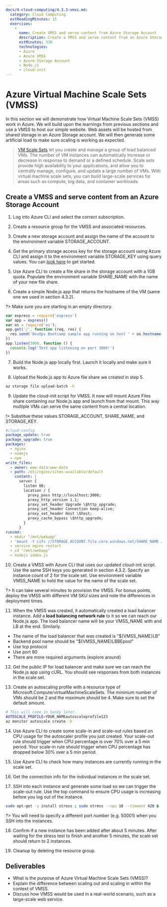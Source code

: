 ```yaml
---
docs/4-cloud-computing/4.3.3-vmss.md:
  category: Cloud Computing
  estReadingMinutes: 15
  exercises:
    -
      name: Create VMSS and serve content from Azure Storage Account
      description: Create a VMSS and serve content from an Azure Storage Account. Do this via the cli, deploying a simple node web app and provision the VM's with cloud-init.
      estMinutes: 330
      technologies:
      - Azure
      - Azure VMSS
      - Azure Storage Account
      - Node.js
      - cloud-init
---
```


# Azure Virtual Machine Scale Sets (VMSS)

In this section we will demonstrate how Virtual Machine Scale Sets (VMSS) work in Azure. We will build upon the learnings from previous sections and use a VMSS to host our simple website. Web assets will be hosted from shared storage in an Azure Storage account. We will then generate some artificial load to make sure scaling is working as expected.

> [VM Scale Sets](https://docs.microsoft.com/en-us/azure/virtual-machine-scale-sets/overview) let you create and manage a group of load balanced VMs. The number of VM instances can automatically increase or decrease in response to demand or a defined schedule. Scale sets provide high availability to your applications, and allow you to centrally manage, configure, and update a large number of VMs. With virtual machine scale sets, you can build large-scale services for areas such as compute, big data, and container workloads.

## Create a VMSS and serve content from an Azure Storage Account

1. Log into Azure CLI and select the correct subscription.

2. Create a resource group for the VMSS and associated resources.

3. Create a new storage account and assign the name of the account to the environment variable STORAGE_ACCOUNT.

4. Get the primary storage access key for the storage account using Azure CLI and assign it to the environment variable STORAGE_KEY using query values. You can [look here](https://docs.microsoft.com/en-us/cli/azure/storage/account?view=azure-cli-latest) to get started.

5. Use Azure CLI to create a file share in the storage account with a 1GB quota. Populate the environment variable SHARE_NAME with the name of your new file share.

6. Create a simple Node.js app that returns the hostname of the VM (same one we used in section 4.3.2).

?> Make sure you are starting in an empty directory.

```js
var express = require('express')
var app = express()
var os = require('os');
app.get('/', function (req, res) {
  res.send('DevOps Bootcamp sample app running on host ' + os.hostname() + '!')
})
app.listen(3000, function () {
  console.log('Test app listening on port 3000!')
})
```

7. Build the Node.js app locally first. Launch it locally and make sure it works.

8. Upload the Node.js app to Azure file share we created in step 5.

```bash
az storage file upload-batch -h
```

9. Update the cloud-init script for VMSS. It now will mount Azure Files share containing our Node.js app and launch from that mount. This way multiple VMs can serve the same content from a central location.

!> Substitue these values STORAGE_ACCOUNT, SHARE_NAME, and STORAGE_KEY.

```yaml
#cloud-config
package_update: true
package_upgrade: true
packages:
  - nginx
  - nodejs
  - npm
write_files:
  - owner: www-data:www-data
  - path: /etc/nginx/sites-available/default
    content: |
      server {
        listen 80;
        location / {
          proxy_pass http://localhost:3000;
          proxy_http_version 1.1;
          proxy_set_header Upgrade \$http_upgrade;
          proxy_set_header Connection keep-alive;
          proxy_set_header Host \$host;
          proxy_cache_bypass \$http_upgrade;
        }
      }
runcmd:
  - mkdir "/mnt/webapp"
  - 'mount -t cifs //STORAGE_ACCOUNT.file.core.windows.net/SHARE_NAME /mnt/webapp -o vers=3.0,username=STORAGE_ACCOUNT,password=STORAGE_KEY,dir_mode=0755,file_mode=0664'
  - service nginx restart
  - cd "/mnt/webapp"
  - nodejs index.js
```

10. Create a VMSS with Azure CLI that uses our updated cloud-init script. Use the same SSH keys you generated in section 4.3.2. Specify an instance count of 2 for the scale set. Use environment variable VMSS_NAME to hold the value for the name of the scale set.

?> It can take several minutes to provision the VMSS. For bonus points, deploy the VMSS with different VM SKU sizes and note the differences in deployment times.

11. When the VMSS was created, it automatically created a load balancer instance. Add a **load balancing network rule** to it so we can reach our Node.js app. The load balancer name will be your VMSS_NAME with and LB at the end. Similarly.

- The name of the load balancer that was created is "${VMSS_NAME}LB"
- Backend pool name should be "${VMSS_NAME}LBBEpool"
- Use tcp protocol
- Use port 80
- There are more required arguments (explore around)

12. Get the public IP for load balancer and make sure we can reach the Node.js app using cURL. You should see responses from both instances in the scale set.

13. Create an autoscaling profile with a resource type of Microsoft.Compute/virtualMachineScaleSets. The minimum number of VMs should be 2 and the maximum should be 4. Make sure to set the default amount.

```bash
# This will come in handy later.
AUTOSCALE_PROFILE=YOUR_NAMEautoscaleprofile123
az monitor autoscale create -h
```

14. Use Azure CLI to create some scale-in and scale-out rules based on CPU usage for the autoscaler profile you just created. Your scale-out rule should trigger when CPU percentage is over 70% over a 5 min period. Your scale-in rule should trigger when CPU percentage has dropped below 30% over a 5 min period.

15. Use Azure CLI to check how many instances are currently running in the scale set.

16. Get the connection info for the individual instances in the scale set.

17. SSH into each instance and generate some load so we can trigger the scale-out rule. Use the top command to ensure CPU usage is increasing before you log out of the instance.

```bash
sudo apt-get -y install stress ; sudo stress --cpu 10 --timeout 420 &
```

?> You will need to specify a different port number (e.g. 50001) when you SSH into the instances.

18. Confirm if a new instance has been added after about 5 minutes. After waiting for the stress test to finish and another 5 minutes, the scale set should return to 2 instances.

19. Cleanup by deleting the resource group.

## Deliverables

- What is the purpose of Azure Virtual Machine Scale Sets (VMSS)?
- Explain the difference between scaling out and scaling in within the context of VMSS.
- Discuss how VMSS would be used in a real-world scenario, such as a large-scale web service.
